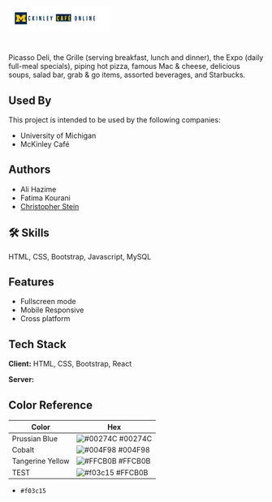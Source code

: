 ![Logo](images/logo.png)

#

Picasso Deli, the Grille (serving breakfast, lunch and
dinner), the Expo (daily full-meal specials), piping hot
pizza, famous Mac & cheese, delicious soups, salad bar, grab
& go items, assorted beverages, and Starbucks.

## Used By

This project is intended to be used by the following companies:

- University of Michigan
- McKinley Café

## Authors

- Ali Hazime
- Fatima Kourani
- [Christopher Stein](https://www.github.com/cfestein)

## 🛠 Skills

HTML, CSS, Bootstrap, Javascript, MySQL

## Features

- Fullscreen mode
- Mobile Responsive
- Cross platform

## Tech Stack

**Client:** HTML, CSS, Bootstrap, React

**Server:**

## Color Reference

| Color            | Hex                                                              |
| ---------------- | ---------------------------------------------------------------- |
| Prussian Blue    | ![#00274C](https://www.htmlcsscolor.com/hex/00274C) #00274C      |
| Cobalt           | ![#004F98](https://www.htmlcsscolor.com/hex/004F98) #004F98      |
| Tangerine Yellow | ![#FFCB0B](https://www.htmlcsscolor.com/hex/FFCB0B) #FFCB0B      |
| TEST             | ![#f03c15](https://placehold.co/15x15/f03c15/f03c15.png) #FFCB0B |

- `#f03c15`
